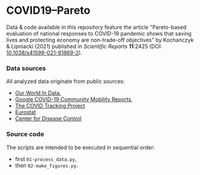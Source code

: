 # COVID19&ndash;Pareto


Data &amp; code available in this repository feature the article "Pareto-based evaluation
of national responses to COVID-19 pandemic shows that saving lives and protecting economy
are non-trade-off objectives" by Kochańczyk &amp; Lipniacki (2021) published in *Scientific Reports* **11**:2425
(DOI: [10.1038/s41598-021-81869-2](https://dx.doi.org/10.1038/s41598-021-81869-2)).


### Data sources

All analyzed data originate from public sources:

* [Our World In Data](https://ourworldindata.org/coronavirus),
* [Google COVID-19 Community Mobility Reports](https://www.google.com/covid19/mobility),
* [The COVID Tracking Project](https://covidtracking.com)
* [Eurostat](https://ec.europa.eu/eurostat)
* [Center for Disease Control](https://www.cdc.gov)


### Source code

The scripts are intended to be executed in sequential order:

* first `01-process_data.py`,
* then `02-make_figures.py`.
